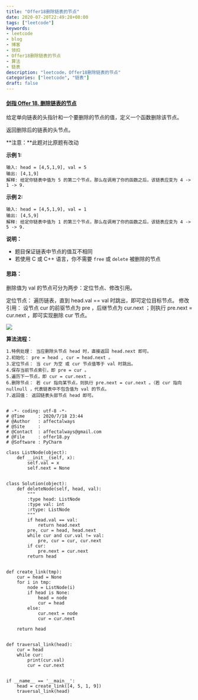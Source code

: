 ```yaml
---
title: "Offer18删除链表的节点"
date: 2020-07-20T22:49:28+08:00
tags: ["leetcode"]
keywords: 
- leetcode
- blog
- 博客
- 领扣
- Offer18删除链表的节点
- 算法
- 链表
description: "leetcode，Offer18删除链表的节点"
categories: ["leetcode", "链表"]
draft: false
---
```


#### [剑指 Offer 18. 删除链表的节点](https://leetcode-cn.com/problems/shan-chu-lian-biao-de-jie-dian-lcof/)

给定单向链表的头指针和一个要删除的节点的值，定义一个函数删除该节点。

返回删除后的链表的头节点。

**注意：**此题对比原题有改动

**示例 1:**

```
输入: head = [4,5,1,9], val = 5
输出: [4,1,9]
解释: 给定你链表中值为 5 的第二个节点，那么在调用了你的函数之后，该链表应变为 4 -> 1 -> 9.
```

**示例 2:**

```
输入: head = [4,5,1,9], val = 1
输出: [4,5,9]
解释: 给定你链表中值为 1 的第三个节点，那么在调用了你的函数之后，该链表应变为 4 -> 5 -> 9.
```

**说明：**

- 题目保证链表中节点的值互不相同
- 若使用 C 或 C++ 语言，你不需要 `free` 或 `delete` 被删除的节点

#### 思路：

删除值为 val 的节点可分为两步：定位节点、修改引用。

定位节点： 遍历链表，直到 head.val == val 时跳出，即可定位目标节点。
修改引用： 设节点 cur 的前驱节点为 pre ，后继节点为 cur.next ；则执行 pre.next = cur.next ，即可实现删除 cur 节点。

![](https://pic.leetcode-cn.com/0091d27673ec013c5557c7f9e7c731d3437f0ce655439269a6e24ce501235e4b-Picture0.png)

**算法流程：**

```
1.特例处理： 当应删除头节点 head 时，直接返回 head.next 即可。
2.初始化： pre = head , cur = head.next 。
3.定位节点： 当 cur 为空 或 cur 节点值等于 val 时跳出。
4.保存当前节点索引，即 pre = cur 。
5.遍历下一节点，即 cur = cur.next 。
6.删除节点： 若 cur 指向某节点，则执行 pre.next = cur.next 。（若 cur 指向 nullnull ，代表链表中不包含值为 val 的节点。
7.返回值： 返回链表头部节点 head 即可。


```

```
# -*- coding: utf-8 -*-
# @Time     : 2020/7/18 23:44
# @Author   : affectalways
# @Site     : 
# @Contact  : affectalways@gmail.com
# @File     : offer18.py
# @Software : PyCharm 

class ListNode(object):
    def __init__(self, x):
        self.val = x
        self.next = None


class Solution(object):
    def deleteNode(self, head, val):
        """
        :type head: ListNode
        :type val: int
        :rtype: ListNode
        """
        if head.val == val:
            return head.next
        pre, cur = head, head.next
        while cur and cur.val != val:
            pre, cur = cur, cur.next
        if cur:
            pre.next = cur.next
        return head


def create_link(tmp):
    cur = head = None
    for i in tmp:
        node = ListNode(i)
        if head is None:
            head = node
            cur = head
        else:
            cur.next = node
            cur = cur.next

    return head


def traversal_link(head):
    cur = head
    while cur:
        print(cur.val)
        cur = cur.next


if __name__ == '__main__':
    head = create_link([4, 5, 1, 9])
    traversal_link(head)

```

